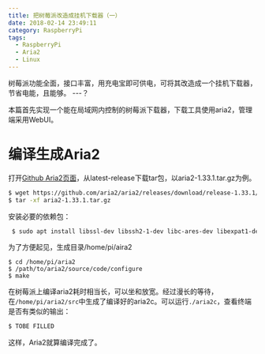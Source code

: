 ```yaml
---
title: 把树莓派改造成挂机下载器（一）
date: 2018-02-14 23:49:11
category: RaspberryPi
tags: 
  - RaspberryPi
  - Aria2
  - Linux 
---
```


树莓派功能全面，接口丰富，用充电宝即可供电，可将其改造成一个挂机下载器，节省电能，且能够。 ---？

本篇首先实现一个能在局域网内控制的树莓派下载器，下载工具使用aria2，管理端采用WebUI。

# 编译生成Aria2

打开[Github Aria2页面](https://github.com/aria2/aria2/releases)，从latest-release下载tar包，以aria2-1.33.1.tar.gz为例。

```bash
$ wget https://github.com/aria2/aria2/releases/download/release-1.33.1/aria2-1.33.1.tar.gz
$ tar -xf aria2-1.33.1.tar.gz
```

安装必要的依赖包：
```bash
 $ sudo apt install libssl-dev libssh2-1-dev libc-ares-dev libexpat1-dev zlib1g-dev libsqlite3-dev pkg-config
```
为了方便起见，生成目录/home/pi/aira2

```bas
$ cd /home/pi/aria2
$ /path/to/aria2/source/code/configure
$ make
```

在树莓派上编译aria2耗时相当长，可以坐和放宽。经过漫长的等待，在`/home/pi/aria2/src`中生成了编译好的aria2c。可以运行`./aria2c`，查看终端是否有类似的输出：

```bash
$ TOBE FILLED
```

这样，Aria2就算编译完成了。